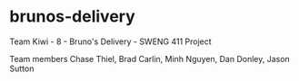 # brunos-delivery
Team Kiwi - 8 - Bruno's Delivery - SWENG 411 Project 

Team members 
Chase Thiel, Brad Carlin, Minh Nguyen, Dan Donley, Jason Sutton

